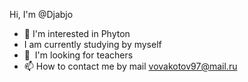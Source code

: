 Hi, I'm @Djabjo
- 👀 I'm interested in Phyton
- I am currently studying by myself
- 💞 ️ I'm looking for teachers
- 📫 How to contact me by mail vovakotov97@mail.ru

<!---
Djabjo/Djabjo is a ✨ special ✨ repository because its `README.md` (this file) appears on your GitHub profile.
You can click the Preview link to take a look at your changes.
--->
